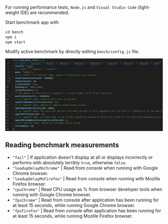 
For running performance tests, `Node.js` and `Visual Studio Code` (light-weight IDE) are recommended.

Start benchmark app with

```
cd bench
npm i
npm start
```

Modify active benchmark by directly editing `bench/config.js` file.

![](config.PNG)

## Reading benchmark measurements

- `"fail"` | If application doesn't display at all or displays incorrectly or performs with absolutely terribly `true`, otherwise `false`.
- `"loadupDelayMsChrome"` | Read from console when running with Google Chrome browser.
- `"loadupDelayMsFirefox"` | Read from console when running with Mozilla Firefox browser.
- `"cpuChrome"` | Read CPU usage as % from browser developer tools when running with Google Chrome browser.
- `"fpsChrome"` | Read from console after application has been running for at least 15 seconds, while running Google Chrome browser.
- `"fpsFirefox"` | Read from console after application has been running for at least 15 seconds, while running Mozille Firefox browser.
